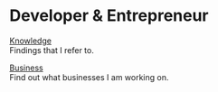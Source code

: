# Developer & Entrepreneur

[Knowledge](/knowledge/) <br />Findings that I refer to.

<!-- [Mental Models](/mental-models/) <br />Thinking principles that I have curated. -->

[Business](/business) <br />Find out what businesses I am working on.
